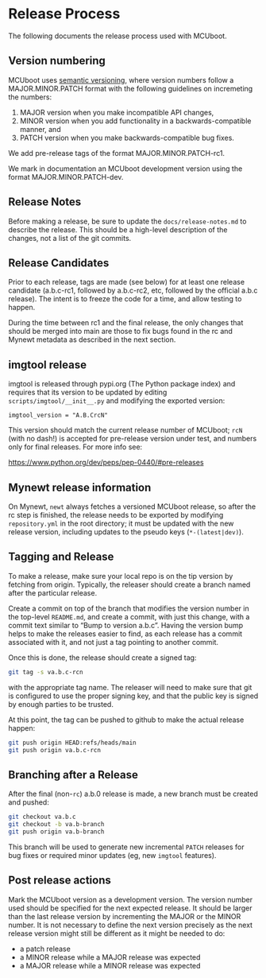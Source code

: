 # Release Process

The following documents the release process used with MCUboot.

## Version numbering

MCUboot uses [semantic versioning][semver], where version numbers
follow a MAJOR.MINOR.PATCH format with the following guidelines on
incremeting the numbers:

1. MAJOR version when you make incompatible API changes,
2. MINOR version when you add functionality in a backwards-compatible
   manner, and
3. PATCH version when you make backwards-compatible bug fixes.

We add pre-release tags of the format MAJOR.MINOR.PATCH-rc1.

We mark in documentation an MCUboot development version using
the format MAJOR.MINOR.PATCH-dev.

## Release Notes

Before making a release, be sure to update the `docs/release-notes.md`
to describe the release.  This should be a high-level description of
the changes, not a list of the git commits.

## Release Candidates

Prior to each release, tags are made (see below) for at least one
release candidate (a.b.c-rc1, followed by a.b.c-rc2, etc, followed by
the official a.b.c release).  The intent is to freeze the code for a
time, and allow testing to happen.

During the time between rc1 and the final release, the only changes
that should be merged into main are those to fix bugs found in the
rc and Mynewt metadata as described in the next section.

## imgtool release

imgtool is released through pypi.org (The Python package index) and
requires that its version to be updated by editing
`scripts/imgtool/__init__.py` and modifying the exported version:

`imgtool_version = "A.B.CrcN"`

This version should match the current release number of MCUboot; `rcN`
(with no dash!) is accepted for pre-release version under test, and
numbers only for final releases. For more info see:

https://www.python.org/dev/peps/pep-0440/#pre-releases

## Mynewt release information

On Mynewt, `newt` always fetches a versioned MCUboot release, so after
the rc step is finished, the release needs to be exported by modifying
`repository.yml` in the root directory; it must be updated with the
new release version, including updates to the pseudo keys
(`*-(latest|dev)`).

## Tagging and Release

To make a release, make sure your local repo is on the tip version by
fetching from origin.  Typically, the releaser should create a branch
named after the particular release.

Create a commit on top of the branch that modifies the version number
in the top-level `README.md`, and create a commit, with just this
change, with a commit text similar to &ldquo;Bump to version
a.b.c&rdquo;.  Having the version bump helps to make the releases
easier to find, as each release has a commit associated with it, and
not just a tag pointing to another commit.

Once this is done, the release should create a signed tag:
``` bash
git tag -s va.b.c-rcn
```
with the appropriate tag name.  The releaser will need to make sure
that git is configured to use the proper signing key, and that the
public key is signed by enough parties to be trusted.

At this point, the tag can be pushed to github to make the actual
release happen:
``` bash
git push origin HEAD:refs/heads/main
git push origin va.b.c-rcn
```

## Branching after a Release

After the final (non-`rc`) a.b.0 release is made, a new branch must
be created and pushed:

``` bash
git checkout va.b.c
git checkout -b va.b-branch
git push origin va.b-branch
```

This branch will be used to generate new incremental `PATCH` releases
for bug fixes or required minor updates (eg, new `imgtool` features).

## Post release actions

Mark the MCUboot version as a development version. The version number used
should be specified for the next expected release.
It should be larger than the last release version by incrementing the MAJOR or
the MINOR number. It is not necessary to define the next version precisely as
the next release version might still be different as it might be needed to do:

- a patch release
- a MINOR release while a MAJOR release was expected
- a MAJOR release while a MINOR release was expected


[semver]: http://semver.org/
